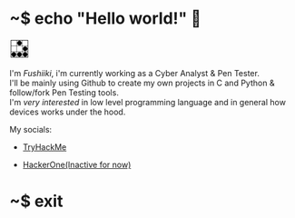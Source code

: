 # ~$ echo "Hello world!" 👋

<p><img alt="glider" title="glideremblem" src="Glider.png" width="35" height="35" /></p>

I'm *Fushiiki*, i'm currently working as a Cyber Analyst & Pen Tester.</br>
I'll be mainly using Github to create my own projects in C and Python & follow/fork Pen Testing tools.</br>
I'm *very interested* in low level programming language and in general how devices works under the hood.</br>

My socials:

- <a href="https://tryhackme.com/p/Fushiiki" target="_blank">TryHackMe</a>

- <a href="https://hackerone.com/fushiiki/" target="_blank">HackerOne(Inactive for now)</a>

# ~$ exit